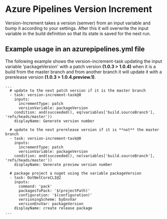 # Azure Pipelines Version Increment

Version-Increment takes a version (semver) from an input variable and bump it according to your settings. After this it will overwrite the input variable in the build definition so that its state is saved for the next run.

## Example usage in an azurepipelines.yml file
The following example shows the version-increment-task updating the input variable 'packageVersion' with a patch version **(1.0.3 > 1.0.4)** when it is a build from the master branch and from another branch it will update it with a prerelease version **(1.0.3 > 1.0.4.preview.1)**.

```
...
  # update to the next patch version if it is the master branch
  - task: version-increment-task@0
    inputs:
      incrementType: patch
      versionVariable: packageVersion
    condition: and(succeeded(), eq(variables['build.sourceBranch'], 'refs/heads/master'))
    displayName: Generate version number

  # update to the next prerelease version if it is **not** the master branch
  - task: version-increment-task@0
    inputs:
      incrementType: patch
      versionVariable: packageVersion
    condition: and(succeeded(), ne(variables['build.sourceBranch'], 'refs/heads/master'))
    displayName: Generate preview version number

  # package project a nuget using the variable packageVersion
  - task: DotNetCoreCLI@2
    inputs:
      command: 'pack'
      packagesToPack: '$(projectPath)'
      configuration: '$(configuration)'
      versioningScheme: byEnvVar
      versionEnvVar: packageVersion
    displayName: create release package
...

```
